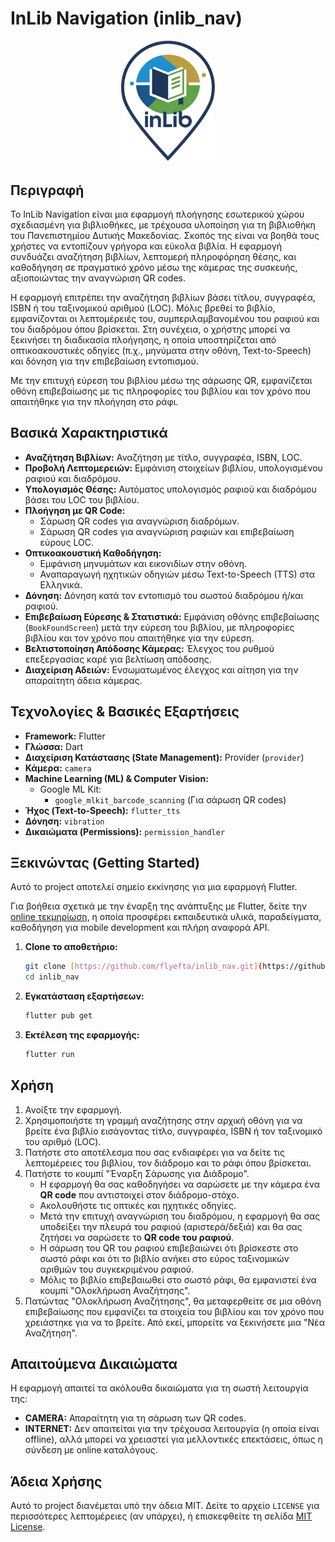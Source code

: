 # InLib Navigation (inlib_nav)

<p align="center">
  <img src="assets/images/inlib_logo2_trsp.png" alt="InLib Navigation Logo" width="150"/>
</p>

## Περιγραφή

Το InLib Navigation είναι μια εφαρμογή πλοήγησης εσωτερικού χώρου σχεδιασμένη για βιβλιοθήκες, με τρέχουσα υλοποίηση για τη βιβλιοθήκη του Πανεπιστημίου Δυτικής Μακεδονίας. Σκοπός της είναι να βοηθά τους χρήστες να εντοπίζουν γρήγορα και εύκολα βιβλία. Η εφαρμογή συνδυάζει αναζήτηση βιβλίων, λεπτομερή πληροφόρηση θέσης, και καθοδήγηση σε πραγματικό χρόνο μέσω της κάμερας της συσκευής, αξιοποιώντας την αναγνώριση QR codes.

Η εφαρμογή επιτρέπει την αναζήτηση βιβλίων βάσει τίτλου, συγγραφέα, ISBN ή του ταξινομικού αριθμού (LOC). Μόλις βρεθεί το βιβλίο, εμφανίζονται οι λεπτομέρειές του, συμπεριλαμβανομένου του ραφιού και του διαδρόμου όπου βρίσκεται. Στη συνέχεια, ο χρήστης μπορεί να ξεκινήσει τη διαδικασία πλοήγησης, η οποία υποστηρίζεται από οπτικοακουστικές οδηγίες (π.χ., μηνύματα στην οθόνη, Text-to-Speech) και δόνηση για την επιβεβαίωση εντοπισμού.

Με την επιτυχή εύρεση του βιβλίου μέσω της σάρωσης QR, εμφανίζεται οθόνη επιβεβαίωσης με τις πληροφορίες του βιβλίου και τον χρόνο που απαιτήθηκε για την πλοήγηση στο ράφι.

## Βασικά Χαρακτηριστικά

* **Αναζήτηση Βιβλίων:** Αναζήτηση με τίτλο, συγγραφέα, ISBN, LOC.
* **Προβολή Λεπτομερειών:** Εμφάνιση στοιχείων βιβλίου, υπολογισμένου ραφιού και διαδρόμου.
* **Υπολογισμός Θέσης:** Αυτόματος υπολογισμός ραφιού και διαδρόμου βάσει του LOC του βιβλίου.
* **Πλοήγηση με QR Code:**
    * Σάρωση QR codes για αναγνώριση διαδρόμων.
    * Σάρωση QR codes για αναγνώριση ραφιών και επιβεβαίωση εύρους LOC.
* **Οπτικοακουστική Καθοδήγηση:**
    * Εμφάνιση μηνυμάτων και εικονιδίων στην οθόνη.
    * Αναπαραγωγή ηχητικών οδηγιών μέσω Text-to-Speech (TTS) στα Ελληνικά.
* **Δόνηση:** Δόνηση κατά τον εντοπισμό του σωστού διαδρόμου ή/και ραφιού.
* **Επιβεβαίωση Εύρεσης & Στατιστικά:** Εμφάνιση οθόνης επιβεβαίωσης (`BookFoundScreen`) μετά την εύρεση του βιβλίου, με πληροφορίες βιβλίου και τον χρόνο που απαιτήθηκε για την εύρεση.
* **Βελτιστοποίηση Απόδοσης Κάμερας:** Έλεγχος του ρυθμού επεξεργασίας καρέ για βελτίωση απόδοσης.
* **Διαχείριση Αδειών:** Ενσωματωμένος έλεγχος και αίτηση για την απαραίτητη άδεια κάμερας.

## Τεχνολογίες & Βασικές Εξαρτήσεις

* **Framework:** Flutter
* **Γλώσσα:** Dart
* **Διαχείριση Κατάστασης (State Management):** Provider (`provider`)
* **Κάμερα:** `camera`
* **Machine Learning (ML) & Computer Vision:**
    * Google ML Kit:
        * `google_mlkit_barcode_scanning` (Για σάρωση QR codes)
* **Ήχος (Text-to-Speech):** `flutter_tts`
* **Δόνηση:** `vibration`
* **Δικαιώματα (Permissions):** `permission_handler`

## Ξεκινώντας (Getting Started)

Αυτό το project αποτελεί σημείο εκκίνησης για μια εφαρμογή Flutter.

Για βοήθεια σχετικά με την έναρξη της ανάπτυξης με Flutter, δείτε την [online τεκμηρίωση](https://docs.flutter.dev/), η οποία προσφέρει εκπαιδευτικά υλικά, παραδείγματα, καθοδήγηση για mobile development και πλήρη αναφορά API.

1.  **Clone το αποθετήριο:**
    ```bash
    git clone [https://github.com/flyefta/inlib_nav.git](https://github.com/flyefta/inlib_nav.git)
    cd inlib_nav
    ```
2.  **Εγκατάσταση εξαρτήσεων:**
    ```bash
    flutter pub get
    ```
3.  **Εκτέλεση της εφαρμογής:**
    ```bash
    flutter run
    ```

## Χρήση

1.  Ανοίξτε την εφαρμογή.
2.  Χρησιμοποιήστε τη γραμμή αναζήτησης στην αρχική οθόνη για να βρείτε ένα βιβλίο εισάγοντας τίτλο, συγγραφέα, ISBN ή τον ταξινομικό του αριθμό (LOC).
3.  Πατήστε στο αποτέλεσμα που σας ενδιαφέρει για να δείτε τις λεπτομέρειες του βιβλίου, τον διάδρομο και το ράφι όπου βρίσκεται.
4.  Πατήστε το κουμπί "Έναρξη Σάρωσης για Διάδρομο".
    * Η εφαρμογή θα σας καθοδηγήσει να σαρώσετε με την κάμερα ένα **QR code** που αντιστοιχεί στον διάδρομο-στόχο.
    * Ακολουθήστε τις οπτικές και ηχητικές οδηγίες.
    * Μετά την επιτυχή αναγνώριση του διαδρόμου, η εφαρμογή θα σας υποδείξει την πλευρά του ραφιού (αριστερά/δεξιά) και θα σας ζητήσει να σαρώσετε το **QR code του ραφιού**.
    * Η σάρωση του QR του ραφιού επιβεβαιώνει ότι βρίσκεστε στο σωστό ράφι και ότι το βιβλίο ανήκει στο εύρος ταξινομικών αριθμών του συγκεκριμένου ραφιού.
    * Μόλις το βιβλίο επιβεβαιωθεί στο σωστό ράφι, θα εμφανιστεί ένα κουμπί "Ολοκλήρωση Αναζήτησης".
5.  Πατώντας "Ολοκλήρωση Αναζήτησης", θα μεταφερθείτε σε μια οθόνη επιβεβαίωσης που εμφανίζει τα στοιχεία του βιβλίου και τον χρόνο που χρειάστηκε για να το βρείτε. Από εκεί, μπορείτε να ξεκινήσετε μια "Νέα Αναζήτηση".

## Απαιτούμενα Δικαιώματα

Η εφαρμογή απαιτεί τα ακόλουθα δικαιώματα για τη σωστή λειτουργία της:

* **CAMERA:** Απαραίτητη για τη σάρωση των QR codes.
* **INTERNET:** Δεν απαιτείται για την τρέχουσα λειτουργία (η οποία είναι offline), αλλά μπορεί να χρειαστεί για μελλοντικές επεκτάσεις, όπως η σύνδεση με online καταλόγους.


## Άδεια Χρήσης

Αυτό το project διανέμεται υπό την άδεια MIT. Δείτε το αρχείο `LICENSE` για περισσότερες λεπτομέρειες (αν υπάρχει), ή επισκεφθείτε τη σελίδα [MIT License](https://opensource.org/licenses/MIT).